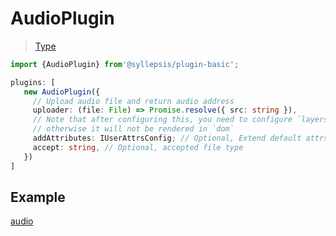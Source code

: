 # AudioPlugin <!-- {docsify-ignore-all} -->

> [Type](/en/plugins/types)

```typescript
import {AudioPlugin} from'@syllepsis/plugin-basic';

plugins: [
   new AudioPlugin({
     // Upload audio file and return audio address
     uploader: (file: File) => Promise.resolve({ src: string }),
     // Note that after configuring this, you need to configure `layers` to take over rendering,
     // otherwise it will not be rendered in `dom`
     addAttributes: IUserAttrsConfig; // Optional, Extend default attrs
     accept: string, // Optional, accepted file type
   })
]
```

## Example

[audio](https://codesandbox.io/embed/plugin-audio-4cgdq?hidenavigation=1 ':include :type=iframe width=100% height=500px')
